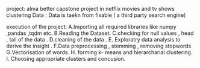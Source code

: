 project: alma better capstone project in netflix movies and tv shows clustering 
Data : Data is taekn from fixable ( a third party search engine)

execution of the project:
A.Importing all required libraries like numpy ,pandas ,tqdm etc.
B.Reading the Dataset.
C.checking for null values , head , tail of the data .
D.cleaning of the data .
E. Exploratry data analysis to derive the insight .
F.Data preprocessing , stemming , removing stopwords
G.Vectorisation of words.
H. forming k- means and hierarcharial clustering. 
I. Choosing appropriate clusters and concusion.
